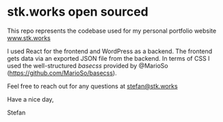 # stk.works open sourced

This repo represents the codebase used for my personal portfolio website www.stk.works

I used React for the frontend and WordPress as a backend. The frontend gets data via an exported JSON file from the backend. In terms of CSS I used the well-structured *basecss* provided by @MarioSo (https://github.com/MarioSo/basecss).

Feel free to reach out for any questions at stefan@stk.works

Have a nice day,

Stefan